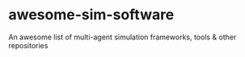 # awesome-sim-software
An awesome list of multi-agent simulation frameworks, tools &amp; other repositories
